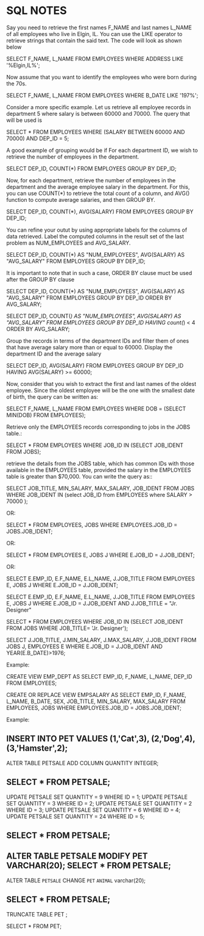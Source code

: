 # SQL NOTES

Say you need to retrieve the first names F_NAME and last names L_NAME of all employees who live in Elgin, IL. You can use the LIKE operator to retrieve strings that contain the said text. The code will look as shown below

SELECT F_NAME, L_NAME
FROM EMPLOYEES
WHERE ADDRESS LIKE '%Elgin,IL%';

Now assume that you want to identify the employees who were born during the 70s.

SELECT F_NAME, L_NAME
FROM EMPLOYEES
WHERE B_DATE LIKE '197%';

Consider a more specific example. Let us retrieve all employee records in department 5 where salary is between 60000 and 70000. The query that will be used is

SELECT *
FROM EMPLOYEES
WHERE (SALARY BETWEEN 60000 AND 70000) AND DEP_ID = 5;

A good example of grouping would be if For each department ID, we wish to retrieve the number of employees in the department.

SELECT DEP_ID, COUNT(*)
FROM EMPLOYEES
GROUP BY DEP_ID;

Now, for each department, retrieve the number of employees in the department and the average employee salary in the department. For this, you can use COUNT(*) to retrieve the total count of a column, and AVG() function to compute average salaries, and then GROUP BY.

SELECT DEP_ID, COUNT(*), AVG(SALARY)
FROM EMPLOYEES
GROUP BY DEP_ID;

You can refine your outut by using appropriate labels for the columns of data retrieved. Label the computed columns in the result set of the last problem as NUM_EMPLOYEES and AVG_SALARY.

SELECT DEP_ID, COUNT(*) AS "NUM_EMPLOYEES", AVG(SALARY) AS "AVG_SALARY"
FROM EMPLOYEES
GROUP BY DEP_ID;

It is important to note that in such a case, ORDER BY clause muct be used after the GROUP BY clause

SELECT DEP_ID, COUNT(*) AS "NUM_EMPLOYEES", AVG(SALARY) AS "AVG_SALARY"
FROM EMPLOYEES
GROUP BY DEP_ID
ORDER BY AVG_SALARY;

SELECT DEP_ID, COUNT(*) AS "NUM_EMPLOYEES", AVG(SALARY) AS "AVG_SALARY"
FROM EMPLOYEES
GROUP BY DEP_ID
HAVING count(*) < 4
ORDER BY AVG_SALARY;

Group the records in terms of the department IDs and filter them of ones that have average salary more than or equal to 60000. Display the department ID and the average salary

SELECT DEP_ID, AVG(SALARY)
FROM EMPLOYEES
GROUP BY DEP_ID
HAVING AVG(SALARY) >= 60000;

Now, consider that you wish to extract the first and last names of the oldest employee. Since the oldest employee will be the one with the smallest date of birth, the query can be written as:

SELECT F_NAME, L_NAME FROM EMPLOYEES WHERE DOB = (SELECT MIN(DOB) FROM EMPLOYEES);

Retrieve only the EMPLOYEES records corresponding to jobs in the JOBS table.:

SELECT * FROM EMPLOYEES WHERE JOB_ID IN (SELECT JOB_IDENT FROM JOBS);

retrieve the details from the JOBS table, which has common IDs with those available in the EMPLOYEES table, provided the salary in the EMPLOYEES table is greater than $70,000. You can write the query as::

SELECT JOB_TITLE, MIN_SALARY, MAX_SALARY, JOB_IDENT
FROM JOBS
WHERE JOB_IDENT IN (select JOB_ID from EMPLOYEES where SALARY > 70000 );

OR:

SELECT *
FROM EMPLOYEES, JOBS
WHERE EMPLOYEES.JOB_ID = JOBS.JOB_IDENT;


OR:

SELECT *
FROM EMPLOYEES E, JOBS J
WHERE E.JOB_ID = J.JOB_IDENT;

OR:

SELECT E.EMP_ID, E.F_NAME, E.L_NAME, J.JOB_TITLE
FROM EMPLOYEES E, JOBS J
WHERE E.JOB_ID = J.JOB_IDENT;

SELECT E.EMP_ID, E.F_NAME, E.L_NAME, J.JOB_TITLE
FROM EMPLOYEES E, JOBS J
WHERE E.JOB_ID = J.JOB_IDENT AND J.JOB_TITLE = "Jr. Designer"

SELECT *
FROM EMPLOYEES
WHERE JOB_ID IN (SELECT JOB_IDENT
                 FROM JOBS
                 WHERE JOB_TITLE= 'Jr. Designer');


SELECT J.JOB_TITLE, J.MIN_SALARY, J.MAX_SALARY, J.JOB_IDENT
FROM JOBS J, EMPLOYEES E
WHERE E.JOB_ID = J.JOB_IDENT AND YEAR(E.B_DATE)>1976;

Example:

CREATE VIEW EMP_DEPT AS
SELECT EMP_ID, F_NAME, L_NAME, DEP_ID
FROM EMPLOYEES;

CREATE OR REPLACE VIEW EMPSALARY AS
SELECT EMP_ID, F_NAME, L_NAME, B_DATE, SEX, JOB_TITLE,
MIN_SALARY, MAX_SALARY
FROM EMPLOYEES, JOBS
WHERE EMPLOYEES.JOB_ID = JOBS.JOB_IDENT;

Example:

INSERT INTO PET VALUES
        (1,'Cat',3),
        (2,'Dog',4),
        (3,'Hamster',2);
----------------------------
ALTER TABLE PETSALE
ADD COLUMN QUANTITY INTEGER;

SELECT * FROM PETSALE;
--------------------------
UPDATE PETSALE SET QUANTITY = 9 WHERE ID = 1;
UPDATE PETSALE SET QUANTITY = 3 WHERE ID = 2;
UPDATE PETSALE SET QUANTITY = 2 WHERE ID = 3;
UPDATE PETSALE SET QUANTITY = 6 WHERE ID = 4;
UPDATE PETSALE SET QUANTITY = 24 WHERE ID = 5;

SELECT * FROM PETSALE;
--------------------------
ALTER TABLE PETSALE
MODIFY PET VARCHAR(20);
SELECT * FROM PETSALE;
------------------------
ALTER TABLE `PETSALE` CHANGE `PET` `ANIMAL` varchar(20);

SELECT * FROM PETSALE;
--------------------------
TRUNCATE TABLE PET ;

SELECT * FROM PET;
